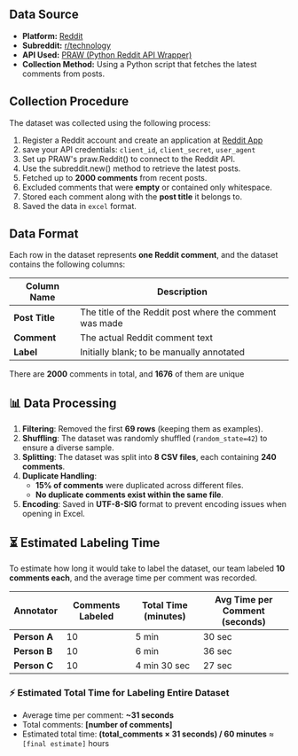 ## **Data Source**
- **Platform:** [Reddit](https://www.reddit.com/)
- **Subreddit:** [r/technology](https://www.reddit.com/r/technology/)
- **API Used:** [PRAW (Python Reddit API Wrapper)](https://praw.readthedocs.io/en/latest/)
- **Collection Method:** Using a Python script that fetches the latest comments from posts.


## **Collection Procedure**
The dataset was collected using the following process:
1. Register a Reddit account and create an application at [Reddit App](https://www.reddit.com/prefs/apps)
2. save your API credentials: `client_id`, `client_secret`, `user_agent`
3. Set up PRAW's praw.Reddit() to connect to the Reddit API.
4. Use the subreddit.new() method to retrieve the latest posts.
5. Fetched up to **2000 comments** from recent posts.
6. Excluded comments that were **empty** or contained only whitespace.
7. Stored each comment along with the **post title** it belongs to.
8. Saved the data in `excel` format.

## **Data Format**
Each row in the dataset represents **one Reddit comment**, and the dataset contains the following columns:

| Column Name | Description |
|------------|------------|
| **Post Title** | The title of the Reddit post where the comment was made |
| **Comment**    | The actual Reddit comment text |
| **Label**      | Initially blank; to be manually annotated |

There are **2000** comments in total, and **1676** of them are unique



## 📊 Data Processing

1. **Filtering**: Removed the first **69 rows** (keeping them as examples).
2. **Shuffling**: The dataset was randomly shuffled (`random_state=42`) to ensure a diverse sample.
3. **Splitting**: The dataset was split into **8 CSV files**, each containing **240 comments**.
4. **Duplicate Handling**:
   - **15% of comments** were duplicated across different files.
   - **No duplicate comments exist within the same file**.
5. **Encoding**: Saved in **UTF-8-SIG** format to prevent encoding issues when opening in Excel.


## ⏳ Estimated Labeling Time

To estimate how long it would take to label the dataset, our team labeled **10 comments each**, and the average time per comment was recorded.

| Annotator | Comments Labeled | Total Time (minutes) | Avg Time per Comment (seconds) |
|-----------|-----------------|----------------------|--------------------------------|
| **Person A** | 10 | 5 min | 30 sec |
| **Person B** | 10 | 6 min | 36 sec |
| **Person C** | 10 | 4 min 30 sec | 27 sec |

### **⚡ Estimated Total Time for Labeling Entire Dataset**
- Average time per comment: **~31 seconds**
- Total comments: **[number of comments]**
- Estimated total time: **(total_comments × 31 seconds) / 60 minutes** ≈ `[final estimate]` hours



